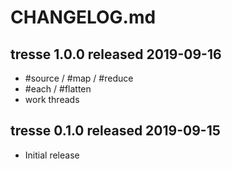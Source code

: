 
# CHANGELOG.md


## tresse 1.0.0  released 2019-09-16

* #source / #map / #reduce
* #each / #flatten
* work threads


## tresse 0.1.0  released 2019-09-15

* Initial release

